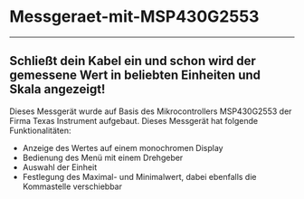 # Messgeraet-mit-MSP430G2553

----------------------------
Schließt dein Kabel ein und schon wird der gemessene Wert in beliebten Einheiten und Skala angezeigt!
----------------------------


Dieses Messgerät wurde auf Basis des Mikrocontrollers MSP430G2553 der Firma Texas Instrument aufgebaut. Dieses Messgerät hat folgende Funktionalitäten:
- Anzeige des Wertes auf einem monochromen Display
- Bedienung des Menü mit einem Drehgeber
- Auswahl der Einheit
- Festlegung des Maximal- und Minimalwert, dabei ebenfalls die Kommastelle verschiebbar
